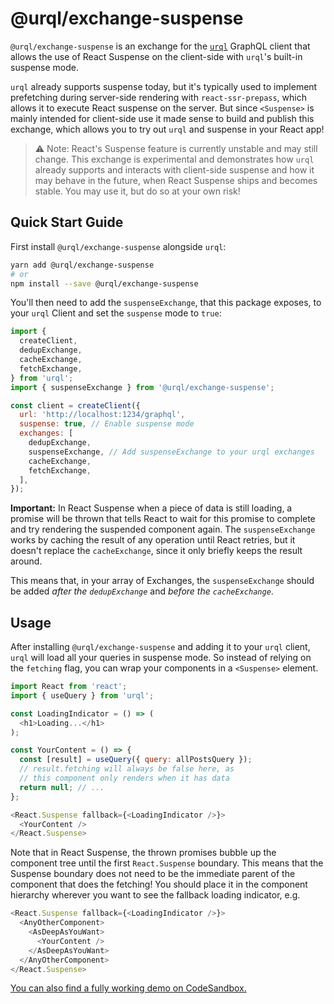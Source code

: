 # @urql/exchange-suspense

`@urql/exchange-suspense` is an exchange for the [`urql`](https://github.com/FormidableLabs/urql) GraphQL client that allows the use of React Suspense on the client-side with `urql`'s built-in suspense mode.

`urql` already supports suspense today, but it's typically used to implement prefetching
during server-side rendering with `react-ssr-prepass`, which allows it to execute React
suspense on the server.
But since `<Suspense>` is mainly intended for client-side use it made sense to build and publish
this exchange, which allows you to try out `urql` and suspense in your React app!

> ⚠️ Note: React's Suspense feature is currently unstable and may still change.
> This exchange is experimental and demonstrates how `urql` already supports and
> interacts with client-side suspense and how it may behave in the future, when React
> Suspense ships and becomes stable. You may use it, but do so at your own risk!

## Quick Start Guide

First install `@urql/exchange-suspense` alongside `urql`:

```sh
yarn add @urql/exchange-suspense
# or
npm install --save @urql/exchange-suspense
```

You'll then need to add the `suspenseExchange`, that this package exposes, to your
`urql` Client and set the `suspense` mode to `true`:

```js
import {
  createClient,
  dedupExchange,
  cacheExchange,
  fetchExchange,
} from 'urql';
import { suspenseExchange } from '@urql/exchange-suspense';

const client = createClient({
  url: 'http://localhost:1234/graphql',
  suspense: true, // Enable suspense mode
  exchanges: [
    dedupExchange,
    suspenseExchange, // Add suspenseExchange to your urql exchanges
    cacheExchange,
    fetchExchange,
  ],
});
```

**Important:**
In React Suspense when a piece of data is still loading, a promise will
be thrown that tells React to wait for this promise to complete and try rendering the
suspended component again. The `suspenseExchange` works by caching
the result of any operation until React retries, but it doesn't replace the
`cacheExchange`, since it only briefly keeps the result around.

This means that, in your array of Exchanges, the `suspenseExchange` should be
added _after the `dedupExchange`_ and _before the `cacheExchange`_.

## Usage

After installing `@urql/exchange-suspense` and adding it to your `urql` client,
`urql` will load all your queries in suspense mode. So instead of relying
on the `fetching` flag, you can wrap your components in a `<Suspense>`
element.

```js
import React from 'react';
import { useQuery } from 'urql';

const LoadingIndicator = () => (
  <h1>Loading...</h1>
);

const YourContent = () => {
  const [result] = useQuery({ query: allPostsQuery });
  // result.fetching will always be false here, as
  // this component only renders when it has data
  return null; // ...
};

<React.Suspense fallback={<LoadingIndicator />}>
  <YourContent />
</React.Suspense>
```

Note that in React Suspense, the thrown promises bubble up the component tree until the first `React.Suspense` boundary. This means that the Suspense boundary does not need to be the immediate parent of the component that does the fetching! You should place it in the component hierarchy wherever you want to see the fallback loading indicator, e.g.

```js
<React.Suspense fallback={<LoadingIndicator />}>
  <AnyOtherComponent>
    <AsDeepAsYouWant>
      <YourContent />
    </AsDeepAsYouWant>
  </AnyOtherComponent>
</React.Suspense>
```

[You can also find a fully working demo on CodeSandbox.](https://codesandbox.io/s/urql-client-side-suspense-demo-81obe)
